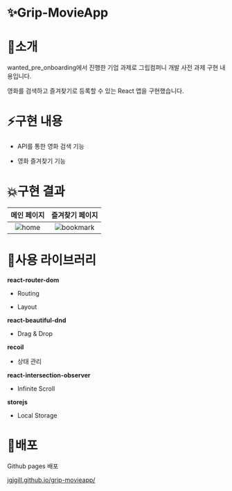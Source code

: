 # ✨Grip-MovieApp

# 📝소개

wanted_pre_onboarding에서 진행한 기업 과제로 그립컴퍼니 개발 사전 과제 구현 내용입니다.

영화를 검색하고 즐겨찾기로 등록할 수 있는 React 앱을 구현했습니다.

# ⚡️구현 내용

- API를 통한 영화 검색 기능

- 영화 즐겨찾기 기능


# 💥구현 결과

|메인 페이지|즐겨찾기 페이지|
|:---:|:---:|
|![home](https://user-images.githubusercontent.com/79239852/168244280-92b94093-3e67-4a55-b90a-629e7a3338a4.gif)|![bookmark](https://user-images.githubusercontent.com/79239852/168244322-cd3e83f3-540d-4299-b91b-512a703a773d.gif)|

# 🔧사용 라이브러리

**react-router-dom**

- Routing

- Layout

**react-beautiful-dnd**

- Drag & Drop

**recoil**
- 상태 관리

**react-intersection-observer**

- Infinite Scroll

**storejs**

- Local Storage

# 🚀배포
Github pages 배포

[jgjgill.github.io/grip-movieapp/](jgjgill.github.io/grip-movieapp/)
